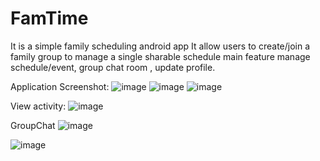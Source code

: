 # FamTime
It is a simple family scheduling android app
It allow users to create/join a family group to manage a single sharable schedule
main feature  manage schedule/event, group chat room , update profile.


Application Screenshot:
![image](https://github.com/user-attachments/assets/679ee607-cd48-46f0-bebb-f0b83e275c87)
![image](https://github.com/user-attachments/assets/8617752a-a38a-478c-9a2f-cdc4a11c83aa)
![image](https://github.com/user-attachments/assets/1dec7925-32ee-4b26-85c7-7834f3943ac2)

View activity:
![image](https://github.com/user-attachments/assets/3c55fd4d-4864-4cc6-aac1-2dd2a8b719dc)

GroupChat
![image](https://github.com/user-attachments/assets/0f865c09-2daf-4caf-bc88-9e7dee6c3c37)

![image](https://github.com/user-attachments/assets/5b0214e0-180c-43c3-a319-34930f7615d8)


